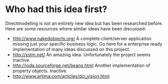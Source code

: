 # Who had this idea first? #

Directmodelling is not an entirely new idea but has been researched before. Here are some resources where similar ideas have been discussed:

  * http://www.nakedobjects.org/ A complete client/server application missing just your specific business logic. Go here for a enterprise ready implementation of many ideas discussed on this project.
  * http://xstm.net/ An amazing idea. Unfortunately the project seems inactive.
  * http://joda.sourceforge.net/beans.html Another implementation of property objects. Inactive.
  * http://www.artima.com/articles/dci_vision.html
